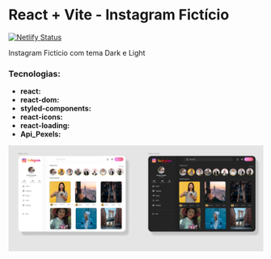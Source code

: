 # React + Vite - Instagram Fictício
[![Netlify Status](https://api.netlify.com/api/v1/badges/260ce272-1c71-4a76-9f96-24dc65816393/deploy-status)](https://app.netlify.com/sites/celadon-lebkuchen-ec326c/deploys)

Instagram Fictício com tema Dark e Light

### Tecnologias:

- **react:**
- **react-dom:**
- **styled-components:**
- **react-icons:**
- **react-loading:**
- **Api_Pexels:**

![Foto](src/assets/foto.png)
